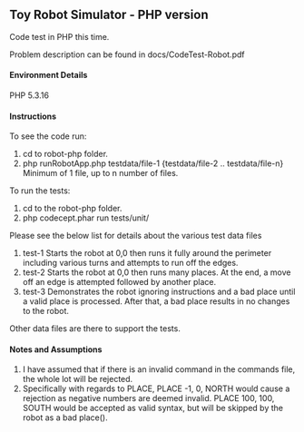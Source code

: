 ## Toy Robot Simulator - PHP version

Code test in PHP this time.

Problem description can be found in docs/CodeTest-Robot.pdf

#### Environment Details

PHP 5.3.16

#### Instructions

To see the code run:

1. cd to robot-php folder.
2. php runRobotApp.php testdata/file-1 {testdata/file-2 .. testdata/file-n} Minimum of 1 file, up to n number of files.

To run the tests:
1. cd to the robot-php folder.
2. php codecept.phar run tests/unit/ 

Please see the below list for details about the various test data files

1. test-1 Starts the robot at 0,0 then runs it fully around the perimeter including various turns and attempts to run off the edges.
1. test-2 Starts the robot at 0,0 then runs many places. At the end, a move off an edge is attempted followed by another place.
1. test-3 Demonstrates the robot ignoring instructions and a bad place until a valid place is processed. After that, a bad place results in no changes to the robot.

Other data files are there to support the tests.

#### Notes and Assumptions

1. I have assumed that if there is an invalid command in the commands file, the whole lot will be rejected.
1. Specifically with regards to PLACE, PLACE -1, 0, NORTH would cause a rejection as negative numbers are deemed invalid. PLACE 100, 100, SOUTH would be accepted as valid syntax, but will be skipped by the robot as a bad place().
